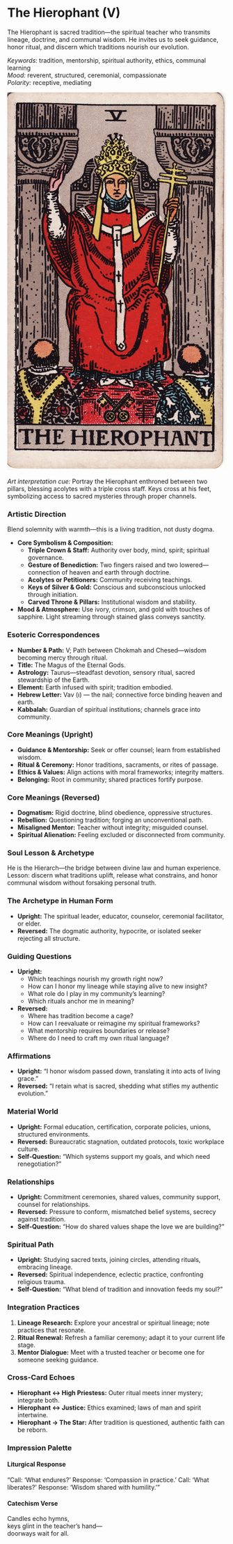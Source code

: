 # The Hierophant (V)

The Hierophant is sacred tradition—the spiritual teacher who transmits lineage, doctrine, and communal wisdom. He invites us to seek guidance, honor ritual, and discern which traditions nourish our evolution.

*Keywords:* tradition, mentorship, spiritual authority, ethics, communal learning  
*Mood:* reverent, structured, ceremonial, compassionate  
*Polarity:* receptive, mediating

![The Hierophant](05_hierophant.jpg)

*Art interpretation cue:* Portray the Hierophant enthroned between two pillars, blessing acolytes with a triple cross staff. Keys cross at his feet, symbolizing access to sacred mysteries through proper channels.

### Artistic Direction

Blend solemnity with warmth—this is a living tradition, not dusty dogma.

*   **Core Symbolism & Composition:**
    *   **Triple Crown & Staff:** Authority over body, mind, spirit; spiritual governance.  
    *   **Gesture of Benediction:** Two fingers raised and two lowered—connection of heaven and earth through doctrine.  
    *   **Acolytes or Petitioners:** Community receiving teachings.  
    *   **Keys of Silver & Gold:** Conscious and subconscious unlocked through initiation.  
    *   **Carved Throne & Pillars:** Institutional wisdom and stability.
*   **Mood & Atmosphere:**
    Use ivory, crimson, and gold with touches of sapphire. Light streaming through stained glass conveys sanctity.

### Esoteric Correspondences

*   **Number & Path:** V; Path between Chokmah and Chesed—wisdom becoming mercy through ritual.  
*   **Title:** The Magus of the Eternal Gods.  
*   **Astrology:** Taurus—steadfast devotion, sensory ritual, sacred stewardship of the Earth.  
*   **Element:** Earth infused with spirit; tradition embodied.  
*   **Hebrew Letter:** Vav (ו) — the nail; connective force binding heaven and earth.  
*   **Kabbalah:** Guardian of spiritual institutions; channels grace into community.

### Core Meanings (Upright)

*   **Guidance & Mentorship:** Seek or offer counsel; learn from established wisdom.  
*   **Ritual & Ceremony:** Honor traditions, sacraments, or rites of passage.  
*   **Ethics & Values:** Align actions with moral frameworks; integrity matters.  
*   **Belonging:** Root in community; shared practices fortify purpose.

### Core Meanings (Reversed)

*   **Dogmatism:** Rigid doctrine, blind obedience, oppressive structures.  
*   **Rebellion:** Questioning tradition; forging an unconventional path.  
*   **Misaligned Mentor:** Teacher without integrity; misguided counsel.  
*   **Spiritual Alienation:** Feeling excluded or disconnected from community.

### Soul Lesson & Archetype

He is the Hierarch—the bridge between divine law and human experience. Lesson: discern what traditions uplift, release what constrains, and honor communal wisdom without forsaking personal truth.

### The Archetype in Human Form

*   **Upright:** The spiritual leader, educator, counselor, ceremonial facilitator, or elder.  
*   **Reversed:** The dogmatic authority, hypocrite, or isolated seeker rejecting all structure.

### Guiding Questions

*   **Upright:**
    *   Which teachings nourish my growth right now?  
    *   How can I honor my lineage while staying alive to new insight?  
    *   What role do I play in my community’s learning?  
    *   Which rituals anchor me in meaning?
*   **Reversed:**
    *   Where has tradition become a cage?  
    *   How can I reevaluate or reimagine my spiritual frameworks?  
    *   What mentorship requires boundaries or release?  
    *   Where do I need to craft my own ritual language?

### Affirmations

*   **Upright:** “I honor wisdom passed down, translating it into acts of living grace.”  
*   **Reversed:** “I retain what is sacred, shedding what stifles my authentic evolution.”

### Material World

*   **Upright:** Formal education, certification, corporate policies, unions, structured environments.  
*   **Reversed:** Bureaucratic stagnation, outdated protocols, toxic workplace culture.  
*   **Self-Question:** “Which systems support my goals, and which need renegotiation?”

### Relationships

*   **Upright:** Commitment ceremonies, shared values, community support, counsel for relationships.  
*   **Reversed:** Pressure to conform, mismatched belief systems, secrecy against tradition.  
*   **Self-Question:** “How do shared values shape the love we are building?”

### Spiritual Path

*   **Upright:** Studying sacred texts, joining circles, attending rituals, embracing lineage.  
*   **Reversed:** Spiritual independence, eclectic practice, confronting religious trauma.  
*   **Self-Question:** “What blend of tradition and innovation feeds my soul?”

### Integration Practices

1.  **Lineage Research:** Explore your ancestral or spiritual lineage; note practices that resonate.  
2.  **Ritual Renewal:** Refresh a familiar ceremony; adapt it to your current life stage.  
3.  **Mentor Dialogue:** Meet with a trusted teacher or become one for someone seeking guidance.

### Cross-Card Echoes

*   **Hierophant ↔ High Priestess:** Outer ritual meets inner mystery; integrate both.  
*   **Hierophant ↔ Justice:** Ethics examined; laws of man and spirit intertwine.  
*   **Hierophant → The Star:** After tradition is questioned, authentic faith can be reborn.

### Impression Palette

#### Liturgical Response

“Call: ‘What endures?’ Response: ‘Compassion in practice.’ Call: ‘What liberates?’ Response: ‘Wisdom shared with humility.’”

#### Catechism Verse

Candles echo hymns,  
keys glint in the teacher’s hand—  
doorways wait for all.
